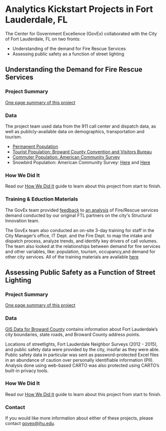 # Analytics Kickstart Projects in Fort Lauderdale, FL

The Center for Government Excellence (GovEx) collaborated with the City of Fort Lauderdale, FL on two fronts:
* Understanding of the demand for Fire Rescue Services
* Assessing public safety as a function of street lighting

## Understanding the Demand for Fire Rescue Services 

### Project Summary
[One page summary of this project](https://github.com/govex/Fort_Lauderdale/blob/master/FTL_One_Pager_Fire_FINAL.pdf)

### Data
The project team used data from the 911 call center and dispatch data, as well as publicly-available data on demographics, transportation and tourism. 
* [Permanent Population](www.bebr.ufl.edu/population/data)
* [Tourist Population: Broward County Convention and Visitors Bureau](http://sunny.org/vital-stats/)
* [Commuter Population: American Community Survey](http://onthemap.ces.census.gov/)
* Snowbird Population: American Community Survey: [Here](http://factfinder.census.gov/bkmk/table/1.0/en/ACS/15_1YR/S1101/1600000US1224000) and [Here](http://factfinder.census.gov/bkmk/table/1.0/en/ACS/15_1YR/B25004/1600000US1224000)

### How We Did It
Read our [How We Did It](https://docs.google.com/document/d/18lVYPaC9WvC0BVh2I9HAG6ms6glkWSR7TlYbrkBqxd4/edit?usp=sharing) guide to learn about this project from start to finish.

### Training & Eduction Materials
The GovEx team provided [feedback](https://github.com/govex/Fort_Lauderdale/blob/master/FTLAnalysisResponse.pdf) to [an analysis](https://drive.google.com/a/datapolitan.com/file/d/0BySY18Lbirv3dHdjTmVTVGpHckU/view?usp=sharing) of Fire/Rescue services demand conducted by our original FTL partners on the city's Structural Innovation team.

The GovEx team also conducted an on-site 3-day training for staff in the City Manager’s office, IT Dept. and the Fire Dept. to map the intake and dispatch process, analyze trends, and identify key drivers of call volumes. The team also looked at the relationships between demand for fire services and other variables, like: population, tourism, occupancy,and demand for other city services. All of the training materials are available [here](https://docs.google.com/presentation/d/1IfwyClQRiI6h2iRpG61binkWdw03AGsrcsarV0HP3IM/edit?usp=sharing)

## Assessing Public Safety as a Function of Street Lighting

### Project Summary
[One page summary of this project](https://github.com/govex/Fort_Lauderdale/blob/master/FTL_One_Pager_Lights_FINAL.pdf)

### Data
[GIS Data for Broward County](http://gis.broward.org/GISData.htm) contains information about Fort Lauderdale’s city boundaries, state roads, and Broward County address points.

Locations of streetlights, Fort Lauderdale Neighbor Surveys (2012 - 2015), and public safety data were provided by the city, insofar as they were able. Public safety data in particular was sent as password-protected Excel files in an abundance of caution over personally identifiable information (PII). Analysis done using web-based CARTO was also protected using CARTO’s built-in privacy tools. 

### How We Did It
Read our [How We Did It](https://github.com/govex/Fort_Lauderdale/blob/master/HowWeDidIt-FortLauderdaleFL-B.pdf) guide to learn about this project from start to finish.

### Contact
If you would like more information about either of these projects, please contact govex@jhu.edu.
